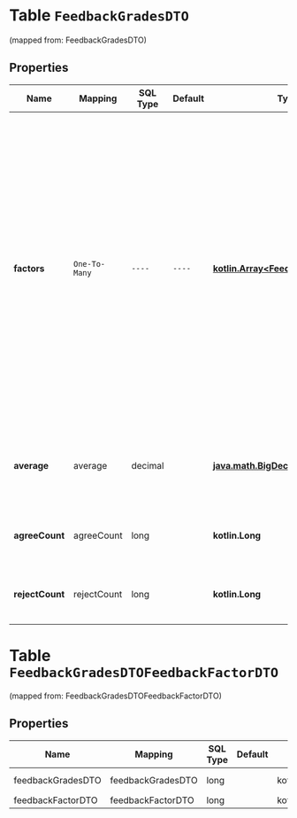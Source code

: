 
# Table `FeedbackGradesDTO`
(mapped from: FeedbackGradesDTO)

## Properties
Name | Mapping | SQL Type | Default | Type | Description | Notes
---- | ------- | -------- | ------- | ---- | ----------- | -----
**factors** | `One-To-Many` | `----` | `----`  | [**kotlin.Array&lt;FeedbackFactorDTO&gt;**](FeedbackFactorDTO.md) | Информация об оценках по параметрам, указанных в отзыве.  При создании отзыва автору предлагается поставить оценки магазину по нескольким параметрам: например, за скорость обработки заказа или удобство самовывоза. Набор параметров зависит от того, какой способ покупки (параметр &#x60;delivery&#x60;) указал автор.  | 
**average** | average | decimal |  | [**java.math.BigDecimal**](java.math.BigDecimal.md) | Общая оценка, указанная в отзыве: от &#x60;1&#x60; («Ужасный магазин») до &#x60;5&#x60; («Отличный магазин»). |  [optional]
**agreeCount** | agreeCount | long |  | **kotlin.Long** | Количество пользователей, считающих отзыв полезным. |  [optional]
**rejectCount** | rejectCount | long |  | **kotlin.Long** | Количество пользователей, считающих отзыв бесполезным. |  [optional]


# **Table `FeedbackGradesDTOFeedbackFactorDTO`**
(mapped from: FeedbackGradesDTOFeedbackFactorDTO)

## Properties
Name | Mapping | SQL Type | Default | Type | Description | Notes
---- | ------- | -------- | ------- | ---- | ----------- | -----
feedbackGradesDTO | feedbackGradesDTO | long | | kotlin.Long | Primary Key | *one*
feedbackFactorDTO | feedbackFactorDTO | long | | kotlin.Long | Foreign Key | *many*






